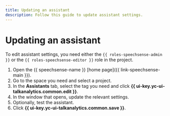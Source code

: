 ```yaml
---
title: Updating an assistant
description: Follow this guide to update assistant settings.
---
```


# Updating an assistant

To edit assistant settings, you need either the `{{ roles-speechsense-admin }}` or the `{{ roles-speechsense-editor }}` role in the project.

1. Open the {{ speechsense-name }} [home page]({{ link-speechsense-main }}).
1. Go to the space you need and select a project.
1. In the **Assistants** tab, select the tag you need and click **{{ ui-key.yc-ui-talkanalytics.common.edit }}**.
1. In the window that opens, update the relevant settings.
1. Optionally, test the assistant.
1. Click **{{ ui-key.yc-ui-talkanalytics.common.save }}**.
